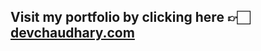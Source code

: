 <h2>Visit my portfolio by clicking here 👉🏻 <a href="https://devchaudhary.vercel.app">devchaudhary.com</a></h2>
